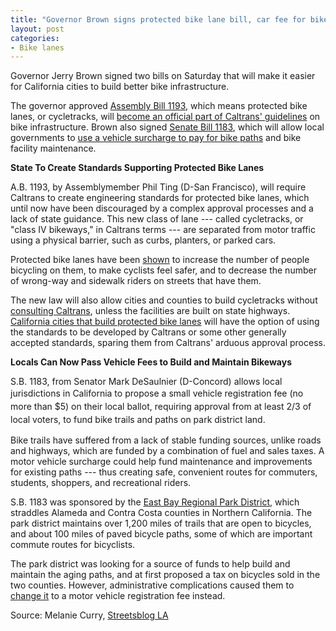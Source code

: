 ```yaml
---
title: "Governor Brown signs protected bike lane bill, car fee for bike paths"
layout: post
categories:
- Bike lanes
---
```


Governor Jerry Brown signed two bills on Saturday that will make it easier for California cities to build better bike infrastructure.

The governor approved [Assembly Bill 1193](https://leginfo.legislature.ca.gov/faces/billNavClient.xhtml?bill_id=201320140AB1193), which means protected bike lanes, or cycletracks, will [become an official part of Caltrans' guidelines](https://la.streetsblog.org/2014/08/29/protected-bike-lane-bill-approved-by-legislature-awaiting-governor/) on bike infrastructure. Brown also signed [Senate Bill 1183](https://leginfo.legislature.ca.gov/faces/billNavClient.xhtml?bill_id=201320140SB1183), which will allow local governments to [use a vehicle surcharge to pay for bike paths](https://la.streetsblog.org/2014/04/23/sb-1183-from-bike-tax-to-car-fee/) and bike facility maintenance.

**State To Create Standards Supporting Protected Bike Lanes**

A.B. 1193, by Assemblymember Phil Ting (D-San Francisco), will require Caltrans to create engineering standards for protected bike lanes, which until now have been discouraged by a complex approval processes and a lack of state guidance. This new class of lane --- called cycletracks, or "class IV bikeways," in Caltrans terms --- are separated from motor traffic using a physical barrier, such as curbs, planters, or parked cars.

Protected bike lanes have been [shown](https://usa.streetsblog.org/2014/06/02/get-ready-for-a-landmark-study-of-americas-protected-bike-lanes/) to increase the number of people bicycling on them, to make cyclists feel safer, and to decrease the number of wrong-way and sidewalk riders on streets that have them.

The new law will also allow cities and counties to build cycletracks without [consulting Caltrans](https://sf.streetsblog.org/2014/01/31/govs-report-to-caltrans-get-out-of-the-way-of-protected-bike-lanes/), unless the facilities are built on state highways. [California cities that build protected bike lanes](https://la.streetsblog.org/2014/07/21/protected-bike-lanes-grow-in-ca-as-cities-face-down-old-concerns/) will have the option of using the standards to be developed by Caltrans or some other generally accepted standards, sparing them from Caltrans' arduous approval process.

**Locals Can Now Pass Vehicle Fees to Build and Maintain Bikeways**

S.B. 1183, from Senator Mark DeSaulnier (D-Concord) allows local jurisdictions in California to propose <span style="line-height: 1.5em;">a small vehicle registration fee (no more than $5) on their local</span><span style="line-height: 1.5em;"> ballot, requiring approval from at least 2/3 of local voters, to fund bike trails and paths on park district land.</span>

Bike trails have suffered from a lack of stable funding sources, unlike roads and highways, which are funded by a combination of fuel and sales taxes. A motor vehicle surcharge could help fund maintenance and improvements for existing paths --- thus creating safe, convenient routes for commuters, students, shoppers, and recreational riders.

S.B. 1183 was sponsored by the [East Bay Regional Park District](https://www.ebparks.org/), which straddles Alameda and Contra Costa counties in Northern California. The park district maintains over 1,200 miles of trails that are open to bicycles, and about 100 miles of paved bicycle paths, some of which are important commute routes for bicyclists.

The park district was looking for a source of funds to help build and maintain the aging paths, and at first proposed a tax on bicycles sold in the two counties. However, administrative complications caused them to [change it](https://la.streetsblog.org/2014/04/23/sb-1183-from-bike-tax-to-car-fee/) to a motor vehicle registration fee instead.

Source: Melanie Curry, [Streetsblog LA](https://la.streetsblog.org/2014/09/22/governor-brown-signs-protected-bike-lane-bill-car-fee-for-bike-paths/)